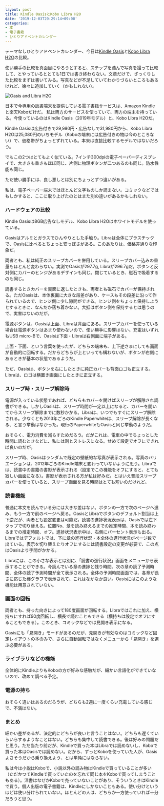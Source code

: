 ```yaml
---
layout: post
title: Kindle OasisとKobo Libra H2O
date: '2019-12-03T20:29:14+09:00'
categories:
- 本
- 電子書籍
- ひとりアドベントカレンダー
---
```


テーマなしひとりアドベントカレンダー、今日は[Kindle Oasis](https://amzn.to/2DIkk3m)と[Kobo Libra H2O](https://books.rakuten.co.jp/event/e-book/ereaders/kobolibra/)の比較。

使い勝手の比較を真面目にやろうとすると、ステップを踏んで写真を撮って比較して、とやっているととても1日では書き終わらない。文章だけで、ざっくりした比較をまずは書いてみる。写真などが不足していてわかりづらいところもあるけれど、徐々に追加していく（かもしれない）。

![Oasis and Libra H2O](/blog/images/oasis-libra.jpg)

日本で今専用の読書端末を提供している電子書籍サービスは、Amazon Kindleと楽天Koboだけだ。
私は両方のサービスを使っていて、両方の端末を持っている。今使っているのはKindle Oasis（2019年モデル）と、Kobo Libra H2Oだ。

Kindle Oasisは広告付きで29,980円・広告なしで31,980円から、Kobo Libra H2Oは25,080円のいちモデル（Koboの端末には広告付きの物は今のところない）で、価格帯がちょっとずれている。本来は直接比較するモデルではないだろう。

でもこの2つはとてもよく似ている。7インチ300dpiの電子ペーパーディスプレイで、大きさも重さもほぼ同じ、片側に物理ボタンが二つあるのも同じ。防水性能も同じ。

ただ使い勝手には、良し悪しとは別にちょっとずつ違いがある。

私は、電子ペーパー端末ではほとんど文字ものしか読まない。コミックなどではもしかすると、ここに取り上げたのとはまた別の違いがあるかもしれない。

### ハードウェアの比較

Kindle Oasisは8GB広告なしモデル、Kobo Libra H2Oはホワイトモデルを使っている。

Oasisはアルミとガラスでひんやりとした手触り。Libraは全体にプラスチックで、Oasisに比べるとちょっと安っぽさがある。このあたりは、価格差通りな印象だ。

両者とも、私は純正のスリープカバーを併用している。スリープカバー込みの重量もほとんど変わらない。実測でOasisが297.7g, Libraが296.7gだ。ボタンと反対側にカバーのヒンジがあるデザインも同じ。閉じているとき、磁石で吸着するのも同じ。

読書するときカバーを裏面に返したときも、両者とも磁石でカバーが保持される。ただOasisは、本体裏面に大きな段差があり、ケースもその段差に沿って作られているので、ヒンジ側に少し隙間ができる。ヒンジ側をちょっと保持しようとするときに、なんだか落ち着かない。大抵はボタン側を保持するとは思うので、実害はないのだが。

電源ボタンは、Oasisは上面、Libraは背面にある。スリープカバーを使っている場合は電源ボタンはあまり使わないので、使い勝手に影響はない。充電はいずれもUSB micro-Bで、Oasisは下面・Libraは右側面に端子がある。

上面・下面、という言葉を使ったが、どちらの端末も、上下逆さまにしても画面が自動的に回転する。だからどちらが上といっても構わないが、ボタンが右側にあるときが基本の状態であるようだ。

ただ、Oasisは、ボタンを右にしたときに純正カバーも背面ロゴも正立する。Libraは、ロゴは横置き画面にしたときに正立する。

### スリープ時・スリープ解除時

電源が入っている状態であれば、どちらもカバーを開けばスリープが解除され読書ができる。しかしOasisは、スリープ時間が一定以上になると、カバーを開いてからスリープ解除までに数秒かかる。Libraは、いつでもすぐにスリープ解除される。少なくとも2013年ごろのKindle Paperwhiteは、スリープ解除が長くなる、と言う挙動はなかった。現行のPaperwhiteもOasisと同じ挙動のようだ。

おそらく、電力消費を減らすためだろう。だがこれは、電車の中でちょっとした時間に読むときなどに、私には割とストレスになる。せめて設定でオフにできれば良いのだが。

スリープ時、Oasisはランダムで既定の壁紙的な写真が表示される。写真のバリエーションは、2012年ごろのKindle端末と変わっていないように思う。Libraでは、読書中の書籍の書影が表示される（設定でこの機能をオフにすると、とても寂しい画面になる）。書影が表示される方が私は好みだ。とはいえ普段スリープカバーを使っていると、スリープ画面を見る時間はとても短いのだけれど。

### 読書機能

普通に本文を読んでいる分には大きな差はない。ボタンの一方で次のページへ進み、もう一方で前のページへ戻る。OasisとLibraでボタンのデフォルト割当は上下逆だが、両者とも設定変更は可能だ。読書の進捗状況表示は、Oasisでは左下タップで切り替える。位置No、章を読み終えるまでの推定時間、本を読み終わるまでの推定時間、オフ。進捗状況表示中は、右側にパーセント表示も出る。Libraではデフォルトでは、下に章の進行状況・本全体の進行状況がページ数で出ている。表示を切り替えたりオフにするには読書設定の変更が必要で、この点はOasisより手間がかかる。

Libraには、この小さな表示とは別に、「読書の進行状況」画面をメニューから表示することができる。今読んでいる章の進捗と残り時間、次の章の読了予測時間、全体の読了予測時間が全て表示される。全体の予測時間画面では、各章が長さに応じた棒グラフで表示されて、これはなかなか良い。Oasisにはこのような機能は用意されていない。

### 画面の回転

両者とも、持った向きによって180度画面が回転する。Libraではこれに加え、横持ちにすれば90度回転し、横長で読むこともできる（横持ちは設定でオフにすることもできる）。このとき、コミックなどでは見開き表示になる。

Oasisにも「見開き」モードがあるのだが、見開きが有効なのはコミックなど固定レイアウトの本のみで、さらに自動回転ではなくメニューから「見開き」を選ぶ必要がある。

### ライブラリなどの機能

全体的にKindleよりもKoboの方が好みな感触だが、細かい言語化ができていないので、改めて調べる予定。

### 電源の持ち

おそらく違いはあるのだろうが、どちらも2週に一度くらい充電している感じで、不満はない。

### まとめ

細かい差があるが、決定的にどちらが良いと言うことはない。どちらも遅くていらいらするようなことはない。どちらも集中して読書できる。後は好みの問題だと思う。ただ当たり前だが、Kindleで買った本はLibraでは読めないし、Koboで買った本はOasisでは読めない。だから、ずっとKoboを使っていた人が、Oasisよさそうだから乗り換えよう、とは単純にはならない。

私は今は小説はKoboで、小説以外の読み物はKindleで買っていることが多い（ただかつてKindleで買っていたのを忘れて同じ本をKoboで買ってしまうこともある）。洋書はなぜかKoboで売っていないことがあり、そういうときはKindleで買う。個人出版の電子書籍は、Kindleにしかないこともある。使い分けというほどは使い分けられていない。ほとんどの人は、どちらか一方使っていれば十分だろうと思う。
